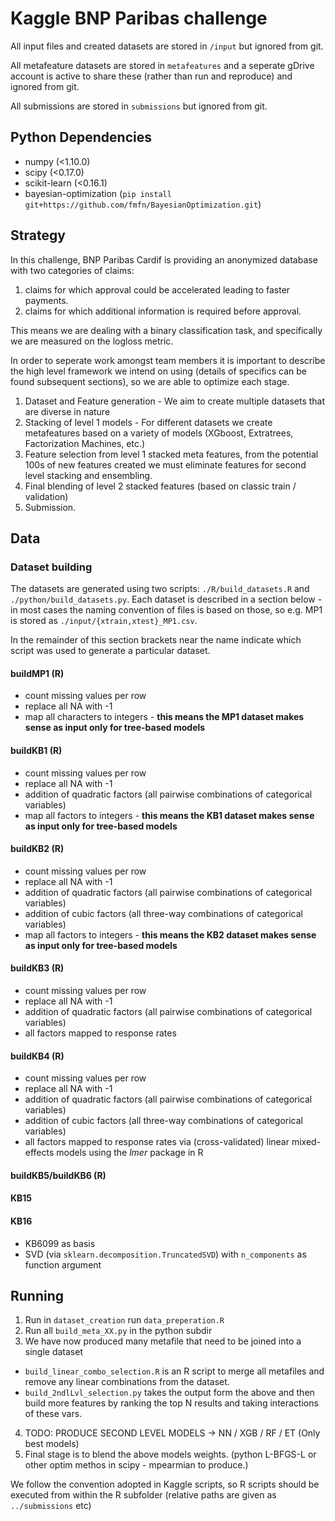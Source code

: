 # Kaggle BNP Paribas challenge



All input files and created datasets are stored in `/input` but ignored from git.

All metafeature datasets are stored in `metafeatures` and a seperate gDrive account is active to share these (rather than run and reproduce) and ignored from git.

All submissions are stored in `submissions` but ignored from git.

## Python Dependencies ##

* numpy (<1.10.0)
* scipy (<0.17.0)
* scikit-learn (<0.16.1)
* bayesian-optimization (`pip install git+https://github.com/fmfn/BayesianOptimization.git`)

## Strategy 
In this challenge, BNP Paribas Cardif is providing an anonymized database with two categories of
claims:

1. claims for which approval could be accelerated leading to faster payments.
2. claims for which additional information is required before approval.

This means we are dealing with a binary classification task, and specifically we are measured on 
the logloss metric.

In order to seperate work amongst team members it is important to describe the high level framework
we intend on using (details of specifics can be found subsequent sections), so we are able to
optimize each stage.

1.  Dataset and Feature generation - We aim to create multiple datasets that are diverse in nature
2.  Stacking of level 1 models - For different datasets we create metafeatures based on a variety of
models (XGboost, Extratrees, Factorization Machines, etc.)
3.  Feature selection from level 1 stacked meta features, from the potential 100s of new features
created we must eliminate features for second level stacking and ensembling. 
4. Final blending of level 2 stacked features (based on classic train / validation)
5. Submission.


## Data

### Dataset building

The datasets are generated using two scripts: `./R/build_datasets.R` and `./python/build_datasets.py`. Each dataset is described in a section below - in most cases the naming convention of files is based on those, so e.g. MP1 is stored as `./input/{xtrain,xtest}_MP1.csv`.

In the remainder of this section brackets near the name indicate which script was used to generate a particular dataset.

#### buildMP1 (R)
* count missing values per row
* replace all NA with -1
* map all characters to integers - **this means the MP1 dataset makes sense as input only for tree-based models** 

#### buildKB1 (R)
* count missing values per row
* replace all NA with -1
* addition of quadratic factors (all pairwise combinations of categorical variables)
* map all factors to integers - **this means the KB1 dataset makes sense as input only for tree-based models** 

#### buildKB2 (R)
* count missing values per row
* replace all NA with -1
* addition of quadratic factors (all pairwise combinations of categorical variables)
* addition of cubic factors (all three-way combinations of categorical variables)
* map all factors to integers - **this means the KB2 dataset makes sense as input only for tree-based models** 

#### buildKB3 (R)
* count missing values per row
* replace all NA with -1
* addition of quadratic factors (all pairwise combinations of categorical variables)
* all factors mapped to response rates

#### buildKB4 (R)
* count missing values per row
* replace all NA with -1
* addition of quadratic factors (all pairwise combinations of categorical variables)
* addition of cubic factors (all three-way combinations of categorical variables)
* all factors mapped to response rates via (cross-validated) linear mixed-effects models using the *lmer* package in R

#### buildKB5/buildKB6 (R)



#### KB15


#### KB16
* KB6099 as basis
* SVD (via `sklearn.decomposition.TruncatedSVD`) with `n_components` as function argument

## Running

1. Run in `dataset_creation` run `data_preperation.R`
2. Run all `build_meta_XX.py` in the python subdir
3. We have now produced many metafile that need to be joined into a single dataset
  * `build_linear_combo_selection.R` is an R script to merge all metafiles and remove any 
  linear combinations from the dataset.
  * `build_2ndlLvl_selection.py` takes the output form the above and then build more features by
  ranking the top N results and taking interactions of these vars.
4. TODO: PRODUCE SECOND LEVEL MODELS -> NN / XGB / RF / ET (Only best models)
5. Final stage is to blend the above models weights. (python L-BFGS-L or other optim methos in scipy - mpearmian to produce.)


We follow the convention adopted in Kaggle scripts, so R scripts should be executed from within the R subfolder (relative paths are given as `../submissions` etc) 
